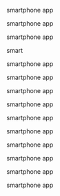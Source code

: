 smartphone app

smartphone app

smartphone app

smart

smartphone app

smartphone app

smartphone app

smartphone app

smartphone app

smartphone app

smartphone app

smartphone app 

smartphone app

smartphone app